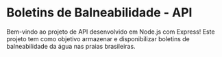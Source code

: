 # Boletins de Balneabilidade - API

Bem-vindo ao projeto de API desenvolvido em Node.js com Express! Este projeto tem como objetivo armazenar e disponibilizar boletins de balneabilidade da água nas praias brasileiras.
